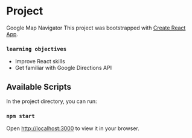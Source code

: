 # Project
Google Map Navigator
This project was bootstrapped with [Create React App](https://github.com/facebook/create-react-app).

### `learning objectives`

+ Improve React skills
+ Get familiar with Google Directions API

## Available Scripts

In the project directory, you can run:

### `npm start`

Open [http://localhost:3000](http://localhost:3000) to view it in your browser.
